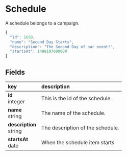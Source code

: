 # Schedule

A schedule belongs to a campaign.

```js
{
  "id": 1658,
  "name": "Second Day Starts",
  "description": "The Second Day of our event!",
  "startsAt": 1498107600000
}
```

## Fields

|key|description|
|:---|:---|
|**id**<br>integer| This is the id of the schedule.
|**name**<br>string| The name of the schedule.
|**description**<br>string| The description of the schedule.
|**startsAt**<br>date| When the schedule item starts
